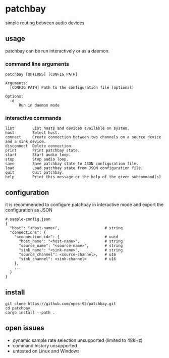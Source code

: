 # patchbay

simple routing between audio devices

## usage

patchbay can be run interactively or as a daemon.

### command line arguments

```
patchbay [OPTIONS] [CONFIG PATH]

Arguments:
  [CONFIG PATH] Path to the configuration file (optional)

Options:
  -d
      Run in daemon mode
```

### interactive commands

```
list        List hosts and devices available on system.
host        Select host.
connect     Create connection between two channels on a source device and a sink device.
disconnect  Delete connection.
print       Print patchbay state.
start       Start audio loop.
stop        Stop audio loop.
save        Save patchbay state to JSON configuration file.
load        Load patchbay state from JSON configuration file.
quit        Quit patchbay.
help        Print this message or the help of the given subcommand(s)
```

## configuration

it is recommended to configure patchbay in interactive mode and export the configuration as JSON

```
# sample-config.json
{
  "host": "<host-name>",                    # string
  "connections": {
    "<connection-id>": {                    # uuid
      "host_name": "<host-name>",           # string
      "source_name": "<source-name>",       # string
      "sink_name": "<sink-name>",           # string
      "source_channel": <source-channel>,   # u16
      "sink_channel": <sink-channel>        # u16
    },
    ...
  }
}
```

## install

```
git clone https://github.com/npes-95/patchbay.git
cd patchbay
cargo install --path .
```

## open issues

* dynamic sample rate selection unsupported (limited to 48kHz)
* command history unsupported
* untested on Linux and Windows
